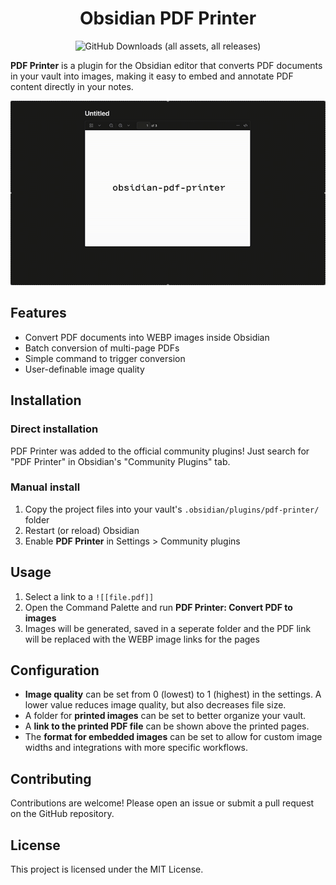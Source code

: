 <h1 align="center">Obsidian PDF Printer</h1>
<p align="center">
<img alt="GitHub Downloads (all assets, all releases)" src="https://img.shields.io/github/downloads/cubexy/obsidian-pdf-printer/total">
</p>

**PDF Printer** is a plugin for the Obsidian editor that converts PDF documents in your vault into images, making it easy to embed and annotate PDF content directly in your notes.

![showcase](media/showcase.gif)

## Features

-   Convert PDF documents into WEBP images inside Obsidian
-   Batch conversion of multi-page PDFs
-   Simple command to trigger conversion
-   User-definable image quality

## Installation

### Direct installation

PDF Printer was added to the official community plugins! Just search for "PDF Printer" in Obsidian's "Community Plugins" tab.

### Manual install

1. Copy the project files into your vault's `.obsidian/plugins/pdf-printer/` folder
2. Restart (or reload) Obsidian
3. Enable **PDF Printer** in Settings > Community plugins

## Usage

1. Select a link to a `![[file.pdf]]`
2. Open the Command Palette and run **PDF Printer: Convert PDF to images**
3. Images will be generated, saved in a seperate folder and the PDF link will be replaced with the WEBP image links for the pages

## Configuration

-   **Image quality** can be set from 0 (lowest) to 1 (highest) in the settings. A lower value reduces image quality, but also decreases file size.
-   A folder for **printed images** can be set to better organize your vault.
-   A **link to the printed PDF file** can be shown above the printed pages.
-   The **format for embedded images** can be set to allow for custom image widths and integrations with more specific workflows.

## Contributing

Contributions are welcome! Please open an issue or submit a pull request on the GitHub repository.

## License

This project is licensed under the MIT License.
